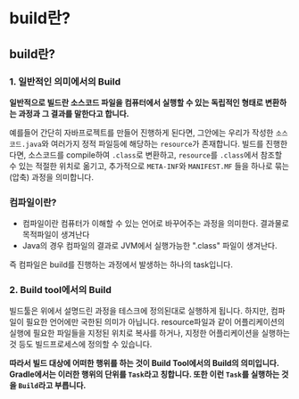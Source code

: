 # build란?

## **build란?**

### **1. 일반적인 의미에서의 Build**

**일반적으로 빌드란 소스코드 파일을 컴퓨터에서 실행할 수 있는 독립적인 형태로 변환하는 과정과 그 결과를 말한다고 합니다.**

예를들어 간단히 자바프로젝트를 만들어 진행하게 된다면, 그안에는 우리가 작성한 `소스코드.java`와 여러가지 정적 파일등에 해당하는 `resource`가 존재합니다. 빌드를 진행한다면, 소스코드를 compile하여 `.class`로 변환하고, `resource`를 `.class`에서 참조할 수 있는 적절한 위치로 옮기고, 추가적으로 `META-INF`와 `MANIFEST.MF` 들을 하나로 묶는(압축) 과정을 의미합니다.

### 컴파일이란?

- 컴파일이란 컴퓨터가 이해할 수 있는 언어로 바꾸어주는 과정을 의미한다. 결과물로 목적파일이 생겨난다
- Java의 경우 컴파일의 결과로 JVM에서 실행가능한 ".class" 파일이 생겨난다.

즉 컴파일은 build를 진행하는 과정에서 발생하는 하나의 task입니다.

### **2. Build tool에서의 Build**

빌드툴은 위에서 설명드린 과정을 테스크에 정의된대로 실행하게 됩니다. 하지만, 컴파일이 필요한 언어에만 국한된 의미가 아닙니다. resource파일과 같이 어플리케이션의 실행에 필요한 파일들을 지정된 위치로 복사를 하거나, 지정한 어플리케이션을 실행하는것 등도 빌드프로세스에 정의할 수 있습니다.

**따라서 빌드 대상에 어떠한 행위를 하는 것이 Build Tool에서의 Build의 의미입니다. Gradle에서는 이러한 행위의 단위를 `Task`라고 칭합니다. 또한 이런 `Task`를 실행하는 것을 `Build`라고 부릅니다.**